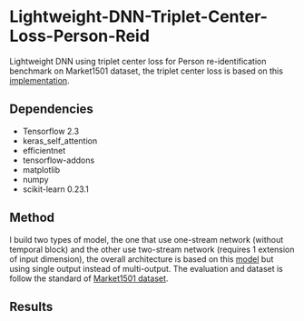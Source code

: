 # Lightweight-DNN-Triplet-Center-Loss-Person-Reid
 Lightweight DNN using triplet center loss for Person re-identification benchmark on Market1501 dataset, the triplet center loss is based on this [implementation](https://github.com/popcornell/keras-triplet-center-loss).

## Dependencies
- Tensorflow 2.3
- keras_self_attention
- efficientnet
- tensorflow-addons
- matplotlib
- numpy
- scikit-learn 0.23.1

## Method
I build two types of model, the one that use one-stream network (without temporal block) and the other use two-stream network (requires 1 extension of input dimension), the overall architecture is based on this [model](https://github.com/farhantandia/Lightweight-Multi-Task-DNN-Project-and-Benchmark) but using single output instead of multi-output. The evaluation and dataset is follow the standard of [Market1501 dataset](https://paperswithcode.com/dataset/market-1501#:~:text=Market%2D1501%20is%20a%20large,Deformable%20Part%20Models%20pedestrian%20detector.).

## Results



